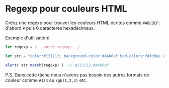 # Regexp pour couleurs HTML

Créez une regexp pour trouver les couleurs HTML écrites comme `#ABCDEF`: d'abord `#` puis 6 caractères hexadécimaux.

Exemple d'utilisation:

```js
let regexp = /...votre regexp.../

let str = "color:#121212; background-color:#AA00ef bad-colors:f#fddee #fd2 #12345678";

alert( str.match(regexp) )  // #121212,#AA00ef
```

P.S. Dans cette tâche nous n'avons pas besoin des autres formats de couleur comme `#123` ou `rgb(1,2,3)` etc.
